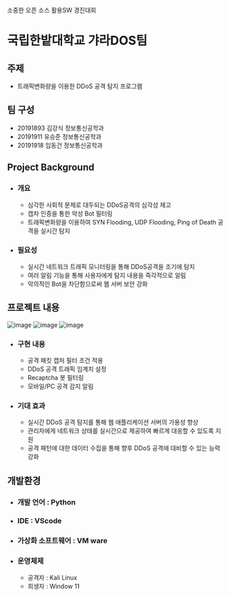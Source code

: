 소중한 오픈 소스 활용SW 경진대회
# 국립한밭대학교 갸라DOS팀

## 주제 
- 트래픽변화량을 이용한 DDoS 공격 탐지 프로그램 
  
## 팀 구성 
- 20191893 김강식 정보통신공학과
- 20191911 유승준 정보통신공학과
- 20191918 임동건 정보통신공학과

## Project Background
  - ### 개요
    - 심각한 사회적 문제로 대두되는 DDoS공격의 심각성 재고
    - 캡차 인증을 통한 악성 Bot 필터링
    - 트래픽변화량을 이용하여 SYN Flooding, UDP Flooding, Ping of Death 공격을 실시간 탐지
  - ### 필요성
    - 실시간 네트워크 트래픽 모니터링을 통해 DDoS공격을 조기에 탐지
    - 여러 알림 기능을 통해 사용자에게 탐지 내용을 즉각적으로 알림
    - 악의적인 Bot을 차단함으로써 웹 서버 보안 강화
    
## 프로젝트 내용
![image](https://github.com/user-attachments/assets/869ba6c4-e5de-4517-abab-2ee050ba511e)
![image](https://github.com/user-attachments/assets/b158b4e3-a711-4777-98f5-5ba5d9406303)
![image](https://github.com/user-attachments/assets/59622442-d836-4909-b2ef-f5d6c237df30)


  - ### 구현 내용
    - 공격 패킷 캡처 필터 조건 적용
    - DDoS 공격 트래픽 임계치 설정
    - Recaptcha 봇 필터링
    - 모바일/PC 공격 감지 알림
  - ### 기대 효과
    - 실시간 DDoS 공격 탐지를 통해 웹 애플리케이션 서버의 가용성 향상
    - 관리자에게 네트워크 상태를 실시간으로 제공하여 빠르게 대응할 수 있도록 지원
    - 공격 패턴에 대한 데이터 수집을 통해 향후 DDoS 공격에 대비할 수 있는 능력 강화

## 개발환경
  - ### 개발 언어 : Python
  - ### IDE : VScode
  - ### 가상화 소프트웨어 : VM ware
  - ### 운영체제
    - 공격자 : Kali Linux
    - 희생자 : Window 11
